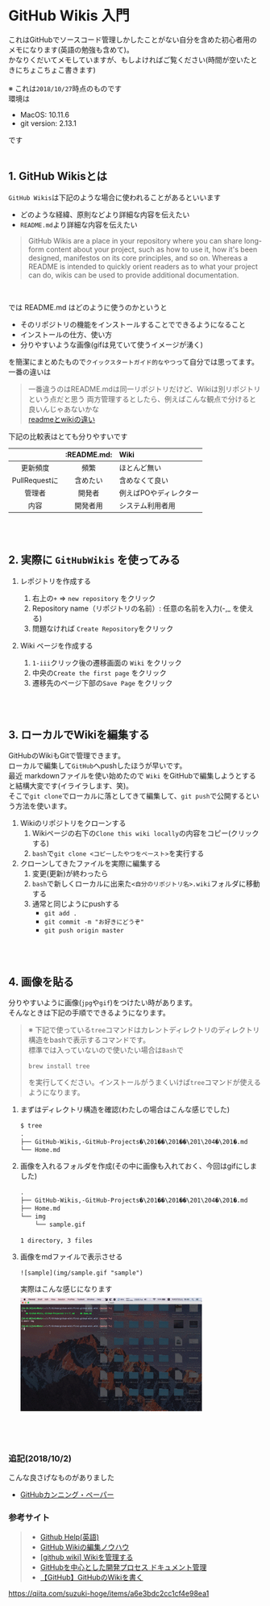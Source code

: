# GitHub Wikis 入門
これはGitHubでソースコード管理しかしたことがない自分を含めた初心者用のメモになります(英語の勉強も含めて)。  
かなりくだいてメモしていますが、もしよければご覧ください(時間が空いたときにちょこちょこ書きます)
<br>
<br>
※ これは`2018/10/27`時点のものです  
環境は
- MacOS: 10.11.6
- git version: 2.13.1  

です
<br>
<br>

## 1. GitHub Wikisとは
`GitHub Wikis`は下記のような場合に使われることがあるといいます
- どのような経緯、原則などより詳細な内容を伝えたい
- `README.md`より詳細な内容を伝えたい  

> GitHub Wikis are a place in your repository where you can share long-form content about your project, such as how to use it, how it's been designed, manifestos on its core principles, and so on. Whereas a README is intended to quickly orient readers as to what your project can do, wikis can be used to provide additional documentation.
<br>

では README.md はどのように使うのかというと

- そのリポジトリの機能をインストールすることでできるようになること
- インストールの仕方、使い方  
- 分りやすいような画像(gifは見ていて使うイメージが湧く)  

を簡潔にまとめたもので`クイックスタートガイド的なやつ`って自分では思ってます。
<br>
一番の違いは

>一番違うのはREADME.mdは同一リポジトリだけど、Wikiは別リポジトリという点だと思う
>両方管理するとしたら、例えばこんな観点で分けると良いんじゃあないかな  
>[readmeとwikiの違い](https://qiita.com/suzuki-hoge/items/1d6022cca177e2d96bb5#readme%E3%81%A8wiki%E3%81%AE%E9%81%95%E3%81%84)  

下記の比較表はとても分りやすいです  

|  | :README.md: | Wiki |
|:-----------:|:------------:|:------------|
| 更新頻度 | 頻繁 | ほとんど無い |
| PullRequestに | 含めたい | 含めなくて良い |
| 管理者 | 開発者 | 例えばPOやディレクター |
| 内容 | 開発者用 | システム利用者用 |
<br>
<br>

## 2. 実際に `GitHubWikis` を使ってみる
1. レポジトリを作成する
    1. 右上の`+` => `new repository` をクリック
    2. Repository name（リポジトリの名前）: 任意の名前を入力(-,_ を使える)
    3. 問題なければ `Create Repository`をクリック

2. Wiki ページを作成する
    1. `1-iii`クリック後の遷移画面の `Wiki` をクリック
    2. 中央の`Create the first page` をクリック
    3. 遷移先のページ下部の`Save Page` をクリック
<br>
<br>


## 3. ローカルでWikiを編集する
GitHubのWikiもGitで管理できます。  
ローカルで編集して`GitHub`へpushしたほうが早いです。  
最近 markdownファイルを使い始めたので `Wiki` をGitHubで編集しようとすると結構大変です(イライラします、笑)。<br>
そこで`git clone`でローカルに落としてきて編集して、`git push`で公開するという方法を使います。
1. Wikiのリポジトリをクローンする
    1. Wikiページの右下の`Clone this wiki locally`の内容をコピー(クリックする)
    2. `bash`で`git clone <コピーしたやつをペースト>`を実行する
2. クローンしてきたファイルを実際に編集する
    1. 変更(更新)が終わったら
    2. `bash`で新しくローカルに出来た`<自分のリポジトリ名>.wiki`フォルダに移動する
    3. 通常と同じようにpushする
        - `git add .`
        - `git commit -m "お好きにどうぞ"`
        - `git push origin master`
<br>
<br>

## 4. 画像を貼る
分りやすいように画像(`jpg`や`gif`)をつけたい時があります。  
そんなときは下記の手順でできるようになります。  
>※ 下記で使っている`tree`コマンドはカレントディレクトリのディレクトリ構造をbashで表示するコマンドです。  
>標準では入っていないので使いたい場合は`Bash`で
>```bash:bash
>brew install tree
>```
>を実行してください。インストールがうまくいけば`tree`コマンドが使えるようになります。

1. まずはディレクトリ構造を確認(わたしの場合はこんな感じでした)
    ```bash:Bash
    $ tree
    .
    ├── GitHub-Wikis,-GitHub-Projects�\201��\201��\201\204�\201�.md
    └── Home.md
    ```
2. 画像を入れるフォルダを作成(その中に画像も入れておく、今回はgifにしました)
    ```bash:Bash
    .
    ├── GitHub-Wikis,-GitHub-Projects�\201��\201��\201\204�\201�.md
    ├── Home.md
    └── img
        └── sample.gif

    1 directory, 3 files
    ```
3. 画像をmdファイルで表示させる
    ```md:markdownファイル
    ![sample](img/sample.gif "sample")
    ```
    実際はこんな感じになります<br>
    ![sample](img/sample.gif "sample")
<br>
<br>


### 追記(2018/10/2)
こんな良さげなものがありました
- [GitHubカンニング・ペーパー](https://github.com/tiimgreen/github-cheat-sheet/blob/master/README.ja.md#github)



### 参考サイト
>- [Github Help(英語)](https://help.github.com/categories/wiki/)
>- [GitHub Wikiの編集ノウハウ](https://github.com/doc-wiki-jp/wiki/wiki/GitHub-Wiki%E3%81%AE%E7%B7%A8%E9%9B%86%E3%83%8E%E3%82%A6%E3%83%8F%E3%82%A6)
>- [[github wiki] Wikiを管理する](https://qiita.com/suzuki-hoge/items/1d6022cca177e2d96bb5#github-wiki-wiki%E3%82%92%E7%AE%A1%E7%90%86%E3%81%99%E3%82%8B)
>- [GitHubを中心とした開発プロセス ドキュメント管理](https://qiita.com/suzuki-hoge/items/1d6022cca177e2d96bb5#github-wiki-wiki%E3%82%92%E7%AE%A1%E7%90%86%E3%81%99%E3%82%8B)
>- [【GitHub】GitHubのWikiを書く](http://tech.admax.ninja/2014/10/08/how-to-write-wiki-of-github/)



https://qiita.com/suzuki-hoge/items/a6e3bdc2cc1cf4e98ea1
